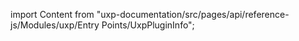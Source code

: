 
import Content from "uxp-documentation/src/pages/api/reference-js/Modules/uxp/Entry Points/UxpPluginInfo";

<Content query="product=photoshop"/>

